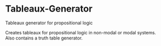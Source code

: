 # Tableaux-Generator
Tableaux generator for propositional logic

Creates tableaux for propositional logic in non-modal or modal systems. Also contains a truth table generator.
